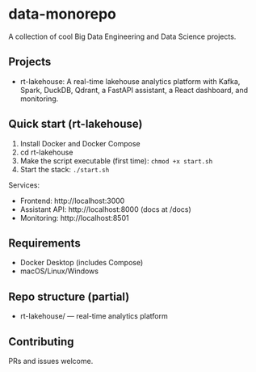 # data-monorepo

A collection of cool Big Data Engineering and Data Science projects.

## Projects
- rt-lakehouse: A real-time lakehouse analytics platform with Kafka, Spark, DuckDB, Qdrant, a FastAPI assistant, a React dashboard, and monitoring.

## Quick start (rt-lakehouse)
1. Install Docker and Docker Compose
2. cd rt-lakehouse
3. Make the script executable (first time): `chmod +x start.sh`
4. Start the stack: `./start.sh`

Services:
- Frontend: http://localhost:3000
- Assistant API: http://localhost:8000 (docs at /docs)
- Monitoring: http://localhost:8501

## Requirements
- Docker Desktop (includes Compose)
- macOS/Linux/Windows

## Repo structure (partial)
- rt-lakehouse/ — real-time analytics platform

## Contributing
PRs and issues welcome.
